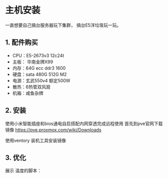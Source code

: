 # 主机安装
 一直想要自己搞台服务器玩下集群， 搞台E5洋垃圾玩一玩。
## 1. 配件购买
- CPU：E5-2673v3 12c24t
- 主板： 华南金牌X99
- 内存：64G ecc ddr3 1600
- 硬盘：sata 480G  512G M2
- 电源：玄武550v4 额定500W
- 散热：6热管双风扇
- 机箱：咸鱼杂牌  

## 2. 安装
使用小米智能插座和bios通电自启搭配内网穿透完成远程使用
首先到pve官网下载镜像 https://pve.proxmox.com/wiki/Downloads

使用ventory 装机工具安装镜像


## 3. 优化
展示 温度的脚本：  

